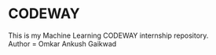 # CODEWAY
This is my Machine Learning CODEWAY internship repository.
<br> 
Author = Omkar Ankush Gaikwad
